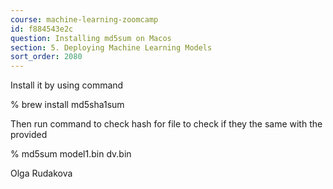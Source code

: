 ```yaml
---
course: machine-learning-zoomcamp
id: f884543e2c
question: Installing md5sum on Macos
section: 5. Deploying Machine Learning Models
sort_order: 2080
---
```


Install it by using command

% brew install md5sha1sum

Then run command to check hash for file to check if they the same with the provided

% md5sum model1.bin dv.bin

Olga Rudakova

